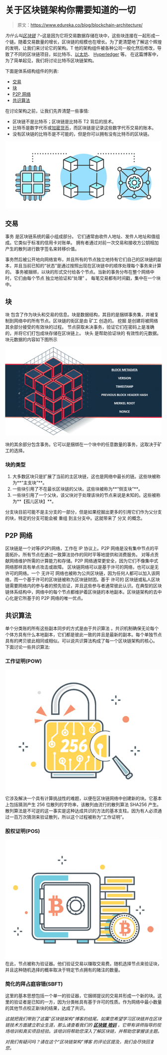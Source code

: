 # 关于区块链架构你需要知道的一切

> 原文：<https://www.edureka.co/blog/blockchain-architecture/>

*为什么叫[区块链](https://www.edureka.co/blog/how-blockchain-works/)？*–这是因为它将交易数据存储在块中，这些块连接在一起形成一个链。随着交易数量的增长，区块链的规模也在增长。为了更清楚地了解这个辉煌的发明，让我们来讨论它的架构。T 他的架构组件被各种公司一般化然后修改，导致了不同的区块链项目，如比特币、[以太坊](https://www.edureka.co/blog/what-is-ethereum/)、 [Hyperledger](https://www.edureka.co/blog/what-is-hyperledger/) 等。 在这篇博客中，为了简单起见，我们将讨论比特币区块链架构。

下面是体系结构组件的列表:

*   [交易](#transaction)
*   [块](#block)
*   [P2P 网络](#p2p)
*   [共识算法](#consensus)

在讨论架构之前，让我们先弄清楚一些事情:

*   区块链不是比特币；区块链是比特币 T2 背后的技术。
*   比特币是数字代币或[加密货币](https://www.edureka.co/blog/top-5-cryptocurrencies/)，而区块链是记录这些数字代币交易的账本。
*   没有区块链的比特币是不可能的，但是你可以拥有没有比特币的区块链。

![blockchain arhcitecture - blockchain architecture - edureka](img/b530d497bed07b2556f04cdb02c8b378.png)

## **交易**

事务 是区块链系统的最小组成部分。 它们通常由收件人地址、发件人地址和值组成。它类似于标准的信用卡对账单。 拥有者通过对前一次交易和接收方公钥相加产生的散列进行数字签名来转移价值。

事务然后被公开地向网络宣布，并且所有的节点独立地持有它们自己的区块链的副本，并且当前已知的“状态”是通过按照出现在区块链中的顺序处理每个事务来计算的。 事务被捆绑，以块的形式交付给各个节点。当新的事务分布在整个网络中时，它们由每个节点 独立地验证和“处理” 。 每笔交易都有时间戳，集中在一个块中。

## **块**

块 包含了作为块头和交易的信息。块是数据结构，其目的是捆绑事务集，并被复制到网络中的所有节点。区块链的街区是由 矿工 创造的。 挖掘 是创建将被网络其余部分接受的有效块的过程。 节点获取未决事务，验证它们在密码上是准确的，并将它们打包成块存储在区块链上。 块头 是帮助验证块的 有效性的元数据。块元数据的内容如下图所示

![block data - blockchain architecture simplified - edureka](img/d95147b14996c502e76a5168f2cd83bd.png)

块的其余部分包含事务。它可以是捆绑在一个块中的任意数量的事务，这取决于矿工的选择。

### **块的类型**

1.  大多数区块只是扩展了当前的主区块链，这也是网络中最长的链。这些块被称为**“主支块”**。
2.  一些块引用了不在最长区块链的父块。这些块被称为**“侧支块”**。
3.  一些块引用了一个父块，该父块对于处理该块的节点来说是未知的。这些被称为**【孤儿区块】**。

分支块目前可能不是主分支的一部分，但是如果挖掘出更多的引用它们作为父分支的块，特定的分支可能会被 重组 到主分支中。这就带来了 分叉 的概念。

## **P2P 网络**

区块链是一个对等(P2P)网络，工作在 IP 协议上。P2P 网络是没有集中节点的平面拓扑。所有节点在通过一致算法协作的同时平等地提供和消费服务。 对等点贡献网络维护所需的计算能力和存储。P2P 网络通常更安全，因为它们不像集中式网络那样具有单点攻击或故障。 区块链网络可以是基于许可的网络，也可以是无许可的网络。一个 无许可 网络也被称为公共区块链，因为任何人都可以加入该网络，而一个基于许可的区块链被称为区块链财团。基于 许可的 区块链或私人区块链需要网络内的参与者的预先验证，并且这些参与者通常彼此认识。在典型的区块链体系结构中，网络中的每个节点都维护着区块链的本地副本。区块链架构的去中心化是它所基于的 P2P 网络的唯一优点。

## **共识算法**

单个分类账的所有这些副本同步的方式是由于共识算法 。共识机制确保无论每个个体方具有什么本地副本，它们都是彼此一致的并且是最新的副本。每个单独节点具有的拷贝彼此相同或相似。可以说共识算法构成了每一个区块链架构的核心。 下面讨论一些共识算法:

### **工作证明(POW)**

![POW - blockchain architecture - edureka](img/03d84173505d26d3a7c05a0bd28dc29c.png)它涉及解决一个具有计算挑战性的难题，以便在区块链网络中创建新的块。它基本上包括猜测产生 256 位散列的字符串，该散列由流行的散列算法 SHA256 产生。散列算法是不可逆的这一事实是这种达成共识的方法的基本支柱。因为有人必须通过一百万次猜测来验证散列，所以这个过程被称为“工作证明”。

### **股权证明(POS)**

![POS - blockchain architecture - edureka](img/e4f155e7cc391a1c06119df48695bfd1.png)在此，节点被称为验证器。他们验证交易以赚取交易费。随机选择节点来验证块，并且这种随机选择的概率取决于特定节点拥有的赌注的数量。

### **简化的拜占庭容错(SBFT)**

这里的基本思想包括一个单一的验证器，它捆绑提议的交易并形成一个新的块。这里的验证者是已知的一方，因为分类帐具有基于许可的性质。作为网络中最小数量的其他节点校正新块的结果，达成了共识。

*这就把我们带到了这篇“区块链架构”博客的结尾。如果您希望学习区块链并在区块链技术方面建立职业生涯，那么请查看我们的 [**区块链** **培训**](https://www.edureka.co/blockchain-training) ，它带有讲师指导的现场培训和真实项目经验。该培训将帮助您深入了解区块链，并帮助您掌握该主题。*

<article class="maincontentblog">

*对我们有疑问吗？请在这个“区块链架构”博客* *的评论区提及，我们会尽快回复您。*

</article>